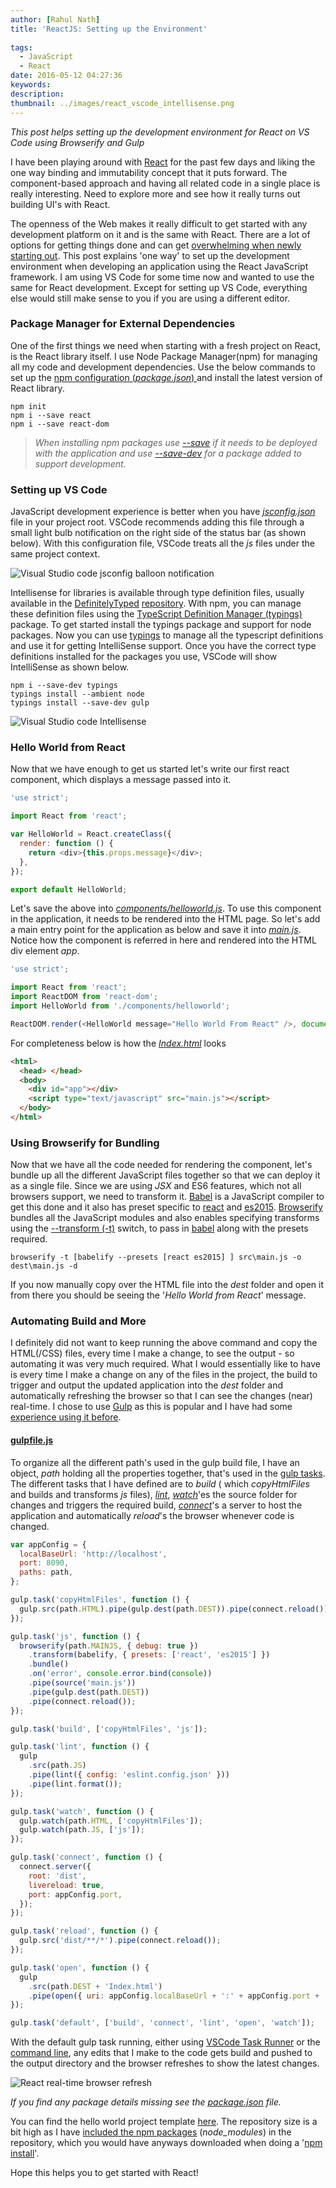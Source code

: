 ```yaml
---
author: [Rahul Nath]
title: 'ReactJS: Setting up the Environment'
  
tags:
  - JavaScript
  - React
date: 2016-05-12 04:27:36
keywords:
description:
thumbnail: ../images/react_vscode_intellisense.png
---
```


_This post helps setting up the development environment for React on VS Code using Browserify and Gulp_

I have been playing around with [React](https://facebook.github.io/react/) for the past few days and liking the one way binding and immutability concept that it puts forward. The component-based approach and having all related code in a single place is really interesting. Need to explore more and see how it really turns out building UI's with React.

The openness of the Web makes it really difficult to get started with any development platform on it and is the same with React. There are a lot of options for getting things done and can get [overwhelming when newly starting out](https://en.wikipedia.org/wiki/Decision_fatigue). This post explains 'one way' to set up the development environment when developing an application using the React JavaScript framework. I am using VS Code for some time now and wanted to use the same for React development. Except for setting up VS Code, everything else would still make sense to you if you are using a different editor.

### Package Manager for External Dependencies

One of the first things we need when starting with a fresh project on React, is the React library itself. I use Node Package Manager(npm) for managing all my code and development dependencies. Use the below commands to set up the [npm configuration (_package.json_) ](https://docs.npmjs.com/cli/init) and install the latest version of React library.

```text
npm init
npm i --save react
npm i --save react-dom
```

> _When installing npm packages use [--save](https://docs.npmjs.com/files/package.json#dependencies) if it needs to be deployed with the application and use [--save-dev](https://docs.npmjs.com/files/package.json#devdependencies) for a package added to support development._

### Setting up VS Code

JavaScript development experience is better when you have _[jsconfig.json](https://code.visualstudio.com/Docs/languages/javascript)_ file in your project root. VSCode recommends adding this file through a small light bulb notification on the right side of the status bar (as shown below). With this configuration file, VSCode treats all the _js_ files under the same project context.

<img class="center" src= "../images/vscode_jsconfig_balloon.png" alt="Visual Studio code jsconfig balloon notification" />

Intellisense for libraries is available through type definition files, usually available in the [DefinitelyTyped](http://definitelytyped.org/) [repository](https://github.com/DefinitelyTyped/DefinitelyTyped). With npm, you can manage these definition files using the [TypeScript Definition Manager (typings)](https://github.com/typings/typings) package. To get started install the typings package and support for node packages. Now you can use [typings](https://github.com/typings/typings/blob/master/docs/commands.md) to manage all the typescript definitions and use it for getting IntelliSense support. Once you have the correct type definitions installed for the packages you use, VSCode will show IntelliSense as shown below.

```text
npm i --save-dev typings
typings install --ambient node
typings install --save-dev gulp
```

<img class="center" src= "../images/react_vscode_intellisense.png" alt="Visual Studio code Intellisense" />
    
### Hello World from React ###

Now that we have enough to get us started let's write our first react component, which displays a message passed into it.

```js
'use strict';

import React from 'react';

var HelloWorld = React.createClass({
  render: function () {
    return <div>{this.props.message}</div>;
  },
});

export default HelloWorld;
```

Let's save the above into _[components/helloworld.js](https://github.com/rahulpnath/Blog/blob/master/React_Template/src/components/helloworld.js)_. To use this component in the application, it needs to be rendered into the HTML page. So let's add a main entry point for the application as below and save it into _[main.js](https://github.com/rahulpnath/Blog/blob/master/React_Template/src/main.js)_. Notice how the component is referred in here and rendered into the HTML div element _app_.

```js
'use strict';

import React from 'react';
import ReactDOM from 'react-dom';
import HelloWorld from './components/helloworld';

ReactDOM.render(<HelloWorld message="Hello World From React" />, document.getElementById('app'));
```

For completeness below is how the _[Index.html](https://github.com/rahulpnath/Blog/blob/master/React_Template/src/Index.html)_ looks

```html
<html>
  <head> </head>
  <body>
    <div id="app"></div>
    <script type="text/javascript" src="main.js"></script>
  </body>
</html>
```

### Using Browserify for Bundling

Now that we have all the code needed for rendering the component, let's bundle up all the different JavaScript files together so that we can deploy it as a single file. Since we are using _JSX_ and ES6 features, which not all browsers support, we need to transform it. [Babel](https://babeljs.io/) is a JavaScript compiler to get this done and it also has preset specific to [react](https://babeljs.io/docs/plugins/preset-react/) and [es2015](https://babeljs.io/docs/plugins/preset-es2015/). [Browserify](http://browserify.org) bundles all the JavaScript modules and also enables specifying transforms using the [--transform (-t)](https://github.com/substack/node-browserify#usage) switch, to pass in [babel](https://github.com/babel/babelify) along with the presets required.

```text
browserify -t [babelify --presets [react es2015] ] src\main.js -o dest\main.js -d
```

If you now manually copy over the HTML file into the _dest_ folder and open it from there you should be seeing the '_Hello World from React_' message.

### Automating Build and More

I definitely did not want to keep running the above command and copy the HTML(/CSS) files, every time I make a change, to see the output - so automating it was very much required. What I would essentially like to have is every time I make a change on any of the files in the project, the build to trigger and output the updated application into the _dest_ folder and automatically refreshing the browser so that I can see the changes (near) real-time. I chose to use [Gulp](http://gulpjs.com/) as this is popular and I have had some [experience using it before](http://www.rahulpnath.com/blog/organizing-tests-into-test-suites-for-visual-studio/).

#### **[gulpfile.js](https://github.com/rahulpnath/Blog/blob/master/React_Template/gulpfile.js)**

To organize all the different path's used in the gulp build file, I have an object, _path_ holding all the properties together, that's used in the [gulp tasks](https://github.com/gulpjs/gulp/blob/master/docs/API.md#gulptaskname--deps-fn). The different tasks that I have defined are to _build_ ( which _copyHtmlFiles_ and builds and transforms _js_ files), _[lint](https://github.com/adametry/gulp-eslint)_, _[watch](https://github.com/gulpjs/gulp/blob/master/docs/API.md#gulpwatchglob--opts-tasks-or-gulpwatchglob--opts-cb)_'es the source folder for changes and triggers the required build, _[connect](https://www.npmjs.com/package/gulp-connect)_'s a server to host the application and automatically _reload_'s the browser whenever code is changed.

```js
var appConfig = {
  localBaseUrl: 'http://localhost',
  port: 8090,
  paths: path,
};

gulp.task('copyHtmlFiles', function () {
  gulp.src(path.HTML).pipe(gulp.dest(path.DEST)).pipe(connect.reload());
});

gulp.task('js', function () {
  browserify(path.MAINJS, { debug: true })
    .transform(babelify, { presets: ['react', 'es2015'] })
    .bundle()
    .on('error', console.error.bind(console))
    .pipe(source('main.js'))
    .pipe(gulp.dest(path.DEST))
    .pipe(connect.reload());
});

gulp.task('build', ['copyHtmlFiles', 'js']);

gulp.task('lint', function () {
  gulp
    .src(path.JS)
    .pipe(lint({ config: 'eslint.config.json' }))
    .pipe(lint.format());
});

gulp.task('watch', function () {
  gulp.watch(path.HTML, ['copyHtmlFiles']);
  gulp.watch(path.JS, ['js']);
});

gulp.task('connect', function () {
  connect.server({
    root: 'dist',
    livereload: true,
    port: appConfig.port,
  });
});

gulp.task('reload', function () {
  gulp.src('dist/**/*').pipe(connect.reload());
});

gulp.task('open', function () {
  gulp
    .src(path.DEST + 'Index.html')
    .pipe(open({ uri: appConfig.localBaseUrl + ':' + appConfig.port + '/' }));
});

gulp.task('default', ['build', 'connect', 'lint', 'open', 'watch']);
```

With the default gulp task running, either using [VSCode Task Runner](https://code.visualstudio.com/Docs/editor/tasks) or the [command line](https://github.com/gulpjs/gulp/blob/master/docs/getting-started.md#4-run-gulp), any edits that I make to the code gets build and pushed to the output directory and the browser refreshes to show the latest changes.

<img class="center" src= "../images/react_realtime_edits.gif" alt="React real-time browser refresh" />

_If you find any package details missing see the [package.json](https://github.com/rahulpnath/Blog/blob/master/React_Template/package.json) file._

You can find the hello world project template [here](https://github.com/rahulpnath/Blog/tree/master/React_Template). The repository size is a bit high as I have [included the npm packages](http://www.rahulpnath.com/blog/checking-in-package-dependencies-into-source-control/) (_node_modules_) in the repository, which you would have anyways downloaded when doing a '[npm install](https://docs.npmjs.com/cli/install)'.

Hope this helps you to get started with React!
